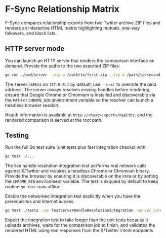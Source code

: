 # F-Sync Relationship Matrix

F-Sync compares relationship exports from two Twitter archive ZIP files and renders an interactive HTML matrix highlighting mutuals, one-way followers, and block lists.

## HTTP server mode

You can launch an HTTP server that renders the comparison interface on demand. Provide the paths to the two exported ZIP files:

```bash
go run ./cmd/server --zip-a /path/to/first.zip --zip-b /path/to/second.zip --port 8080
```

The server listens on `127.0.0.1` by default; use `--host` to override the bind address. The server always resolves missing handles before rendering; ensure that Google Chrome or Chromium is installed and discoverable via the `PATH` or `CHROME_BIN` environment variable so the resolver can launch a headless browser session.

Health information is available at `http://<host>:<port>/healthz`, and the rendered comparison is served at the root path.

## Testing

Run the full Go test suite (unit tests plus fast integration checks) with:

```bash
go test ./...
```

The live handle resolution integration test performs real network calls against X/Twitter and requires a headless Chrome or Chromium binary. Provide the browser by ensuring it is discoverable on the `PATH` or by setting the `CHROME_BIN` environment variable. The test is skipped by default to keep routine `go test` runs offline.

Enable the networked integration test explicitly when you have the prerequisites and Internet access:

```bash
go test ./tests -run TestServerHandleResolutionIntegration -server_integration
```

Expect the integration test to take longer than the unit tests because it uploads archives, waits for the comparison job to finish, and validates the rendered HTML using real responses from the X/Twitter intent endpoints.
